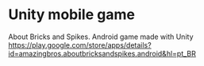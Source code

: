 # Unity mobile game
About Bricks and Spikes. Android game made with Unity
https://play.google.com/store/apps/details?id=amazingbros.aboutbricksandspikes.android&hl=pt_BR
